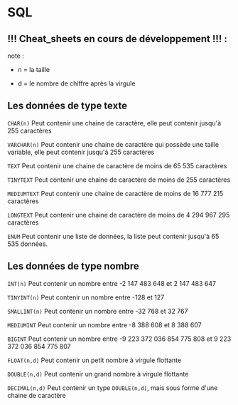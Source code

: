 # SQL

## !!! Cheat_sheets en cours de développement !!! :

note : 
 
* n = la taille

* d = le nombre de chiffre après la virgule

## Les données de type texte

`CHAR(n)` Peut contenir une chaine de caractère, elle peut contenir jusqu'à 255 caractères

`VARCHAR(n)` Peut contenir une chaine de caractère qui possède une taille variable, elle peut contenir jusqu'à 255 caractères

`TEXT` Peut contenir une chaine de caractère de moins de 65 535 caractères

`TINYTEXT` Peut contenir une chaine de caractère de moins de 255 caractères

`MEDIUMTEXT` Peut contenir une chaine de caractère de moins de 16 777 215 caractères

`LONGTEXT` Peut contenir une chaine de caractère de moins de 4 294 967 295 caractères

`ENUM` Peut contenir une liste de données, la liste peut contenir jusqu'à 65 535 données.

## Les données de type nombre

`INT(n)` Peut contenir un nombre entre -2 147 483 648 et 2 147 483 647 

`TINYINT(n)` Peut contenir un nombre entre -128 et 127

`SMALLINT(n)` Peut contenir un nombre entre -32 768 et 32 767

`MEDIUMINT` Peut contenir un nombre entre -8 388 608 et 8 388 607

`BIGINT` Peut contenir un nombre entre -9 223 372 036 854 775 808 et 9 223 372 036 854 775 807

`FLOAT(n,d)` Peut contenir un petit nombre à virgule flottante

`DOUBLE(n,d)` Peut contenir un grand nombre à virgule flottante

`DECIMAL(n,d)` Peut contenir un type `DOUBLE(n,d)`, mais sous forme d'une chaine de caractère

